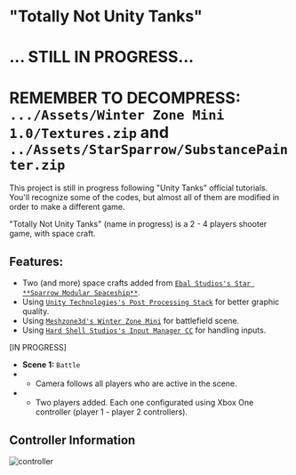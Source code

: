 # "Totally Not Unity Tanks"

# ... STILL IN PROGRESS...

# REMEMBER TO DECOMPRESS: `.../Assets/Winter Zone Mini 1.0/Textures.zip` and `../Assets/StarSparrow/SubstancePainter.zip`

This project is still in progress following "Unity Tanks" official tutorials. You'll recognize some of the codes, but almost all of them are modified in order to make a different game.

"Totally Not Unity Tanks" (name in progress) is a 2 - 4 players shooter game, with space craft.

## Features:

- Two (and more) space crafts added from [`Ebal Studios's Star **Sparrow Modular Spaceship**`](https://assetstore.unity.com/packages/3d/vehicles/space/star-sparrow-modular-spaceship-73167).
- Using [`Unity Technologies's Post Processing Stack`](https://assetstore.unity.com/packages/essentials/post-processing-stack-83912) for better graphic quality.
- Using [`Meshzone3d's Winter Zone Mini`](https://assetstore.unity.com/packages/3d/environments/landscapes/winter-zone-mini-107583) for battlefield scene.
- Using [`Hard Shell Studios's Input Manager CC`](https://assetstore.unity.com/packages/tools/input-management/input-manager-cc-57332) for handling inputs.

[IN PROGRESS]
- **Scene 1:** `Battle`
 - - Camera follows all players who are active in the scene.
 - - Two players added. Each one configurated using Xbox One controller (player 1 - player 2 controllers).
 
 ## Controller Information
 
 ![controller](https://user-images.githubusercontent.com/3353095/38281354-a02bc112-3780-11e8-927e-e43d788d0c15.png)
